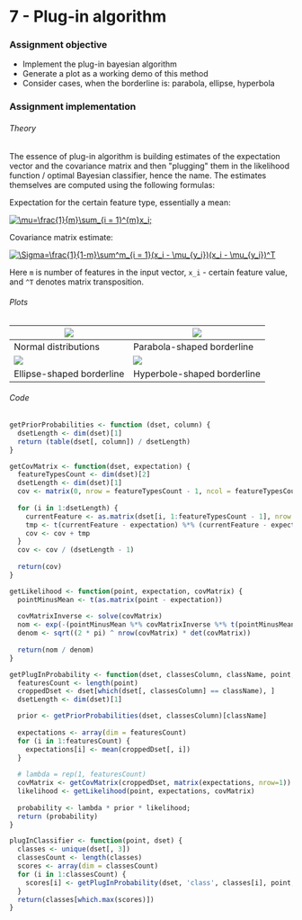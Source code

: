 # 7 - Plug-in algorithm
### Assignment objective
- Implement the plug-in bayesian algorithm
- Generate a plot as a working demo of this method
- Consider cases, when the borderline is: parabola, ellipse, hyperbola

### Assignment implementation
###### Theory
The essence of plug-in algorithm is building estimates of the expectation vector and the covariance matrix and then "plugging" them in the likelihood function / optimal Bayesian classifier, hence the name. The estimates themselves are computed using the following formulas:

Expectation for the certain feature type, essentially a mean:

<a href="https://www.codecogs.com/eqnedit.php?latex=\mu=\frac{1}{m}\sum_{i&space;=&space;1}^{m}x_i;" target="_blank"><img src="https://latex.codecogs.com/gif.latex?\mu=\frac{1}{m}\sum_{i&space;=&space;1}^{m}x_i;" title="\mu=\frac{1}{m}\sum_{i = 1}^{m}x_i;" /></a>

Covariance matrix estimate:

<a href="https://www.codecogs.com/eqnedit.php?latex=\Sigma=\frac{1}{1-m}\sum^m_{i&space;=&space;1}(x_i&space;-&space;\mu_{y_i})(x_i&space;-&space;\mu_{y_i})^T" target="_blank"><img src="https://latex.codecogs.com/gif.latex?\Sigma=\frac{1}{1-m}\sum^m_{i&space;=&space;1}(x_i&space;-&space;\mu_{y_i})(x_i&space;-&space;\mu_{y_i})^T" title="\Sigma=\frac{1}{1-m}\sum^m_{i = 1}(x_i - \mu_{y_i})(x_i - \mu_{y_i})^T" /></a>

Here `m` is number of features in the input vector, `x_i` - certain feature value, and `^T` denotes matrix transposition.

###### Plots
| ![](https://i.imgur.com/QMgBm8t.png) | ![](https://i.imgur.com/tGkUcXv.png) |
| - | - |
| Normal distributions | Parabola-shaped borderline |
| ![](https://i.imgur.com/tk8cceE.png) | ![](https://i.imgur.com/PCQwiqv.png) |
| Ellipse-shaped borderline | Hyperbole-shaped borderline |

###### Code
```R
getPriorProbabilities <- function (dset, column) {
  dsetLength <- dim(dset)[1]
  return (table(dset[, column]) / dsetLength)
}

getCovMatrix <- function(dset, expectation) {
  featureTypesCount <- dim(dset)[2]
  dsetLength <- dim(dset)[1]
  cov <- matrix(0, nrow = featureTypesCount - 1, ncol = featureTypesCount - 1)
  
  for (i in 1:dsetLength) {
    currentFeature <- as.matrix(dset[i, 1:featureTypesCount - 1], nrow = 1)
    tmp <- t(currentFeature - expectation) %*% (currentFeature - expectation)
    cov <- cov + tmp
  }
  cov <- cov / (dsetLength - 1)
  
  return(cov)
}

getLikelihood <- function(point, expectation, covMatrix) {
  pointMinusMean <- t(as.matrix(point - expectation))
  
  covMatrixInverse <- solve(covMatrix)
  nom <- exp(-(pointMinusMean %*% covMatrixInverse %*% t(pointMinusMean)) / 2)
  denom <- sqrt((2 * pi) ^ nrow(covMatrix) * det(covMatrix))
  
  return(nom / denom)
}

getPlugInProbability <- function(dset, classesColumn, className, point, lambda) {
  featuresCount <- length(point)
  croppedDset <- dset[which(dset[, classesColumn] == className), ]
  dsetLength <- dim(dset)[1]

  prior <- getPriorProbabilities(dset, classesColumn)[className]
  
  expectations <- array(dim = featuresCount)
  for (i in 1:featuresCount) {
    expectations[i] <- mean(croppedDset[, i])
  }
  
  # lambda = rep(1, featuresCount)
  covMatrix <- getCovMatrix(croppedDset, matrix(expectations, nrow=1))
  likelihood <- getLikelihood(point, expectations, covMatrix)
  
  probability <- lambda * prior * likelihood;
  return (probability)
}

plugInClassifier <- function(point, dset) {
  classes <- unique(dset[, 3])
  classesCount <- length(classes)
  scores <- array(dim = classesCount)
  for (i in 1:classesCount) {
    scores[i] <- getPlugInProbability(dset, 'class', classes[i], point, lambdas[i])
  }
  return(classes[which.max(scores)])
}
```
